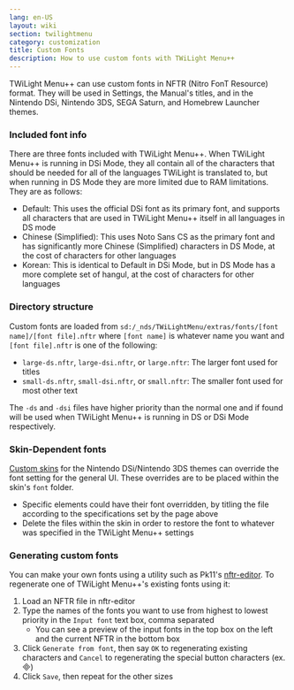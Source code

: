 ```yaml
---
lang: en-US
layout: wiki
section: twilightmenu
category: customization
title: Custom Fonts
description: How to use custom fonts with TWiLight Menu++
---
```


TWiLight Menu++ can use custom fonts in NFTR (Nitro FonT Resource) format. They will be used in Settings, the Manual's titles, and in the Nintendo DSi, Nintendo 3DS, SEGA Saturn, and Homebrew Launcher themes.

### Included font info
There are three fonts included with TWiLight Menu++. When TWiLight Menu++ is running in DSi Mode, they all contain all of the characters that should be needed for all of the languages TWiLight is translated to, but when running in DS Mode they are more limited due to RAM limitations. They are as follows:
- Default: This uses the official DSi font as its primary font, and supports all characters that are used in TWiLight Menu++ itself in all languages in DS mode
- Chinese (Simplified): This uses Noto Sans CS as the primary font and has significantly more Chinese (Simplified) characters in DS Mode, at the cost of characters for other languages
- Korean: This is identical to Default in DSi Mode, but in DS Mode has a more complete set of hangul, at the cost of characters for other languages

### Directory structure
Custom fonts are loaded from `sd:/_nds/TWiLightMenu/extras/fonts/[font name]/[font file].nftr` where `[font name]` is whatever name you want and `[font file].nftr` is one of the following:
- `large-ds.nftr`, `large-dsi.nftr`, or `large.nftr`: The larger font used for titles
- `small-ds.nftr`, `small-dsi.nftr`, or `small.nftr`: The smaller font used for most other text

The `-ds` and `-dsi` files have higher priority than the normal one and if found will be used when TWiLight Menu++ is running in DS or DSi Mode respectively.

### Skin-Dependent fonts
[Custom skins](custom-dsi-3ds-skins) for the Nintendo DSi/Nintendo 3DS themes can override the font setting for the general UI. These overrides are to be placed within the skin's `font` folder.
- Specific elements could have their font overridden, by titling the file according to the specifications set by the page above
- Delete the files within the skin in order to restore the font to whatever was specified in the TWiLight Menu++ settings

### Generating custom fonts
You can make your own fonts using a utility such as Pk11's [nftr-editor](https://pk11.us/nftr-editor/). To regenerate one of TWiLight Menu++'s existing fonts using it:
1. Load an NFTR file in nftr-editor
1. Type the names of the fonts you want to use from highest to lowest priority in the `Input font` text box, comma separated
   - You can see a preview of the input fonts in the top box on the left and the current NFTR in the bottom box
1. Click `Generate from font`, then say `OK` to regenerating existing characters and `Cancel` to regenerating the special button characters (ex. &#xE000;)
1. Click `Save`, then repeat for the other sizes
